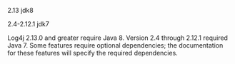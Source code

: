 2.13 jdk8

2.4-2.12.1 jdk7



Log4j 2.13.0 and greater require Java 8. Version 2.4 through 2.12.1 required Java 7. Some features require optional dependencies; the documentation for these features will specify the required dependencies.